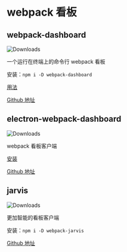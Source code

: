 # webpack 看板

## webpack-dashboard
![Downloads](https://img.shields.io/npm/dm/webpack-dashboard.svg)

一个运行在终端上的命令行 webpack 看板

安装：`npm i -D webpack-dashboard`

[用法](https://github.com/FormidableLabs/webpack-dashboard#use)

[Github 地址](https://github.com/FormidableLabs/webpack-dashboard)

## electron-webpack-dashboard
![Downloads](https://img.shields.io/npm/dm/electron-webpack-dashboard.svg)

webpack 看板客户端

[安装](https://github.com/FormidableLabs/electron-webpack-dashboard#install)

[Github 地址](https://github.com/FormidableLabs/electron-webpack-dashboard)

## jarvis
![Downloads](https://img.shields.io/npm/dm/jarvis.svg)

更加智能的看板客户端

安装：`npm i -D webpack-jarvis`

[Github 地址](https://github.com/zouhir/jarvis)
